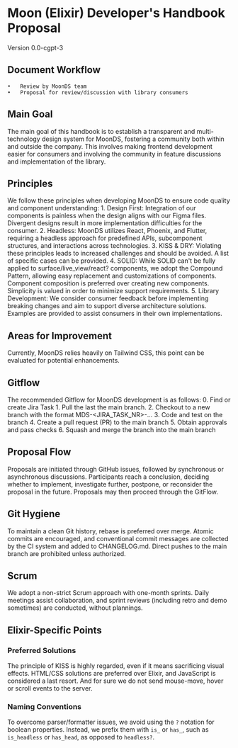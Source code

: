 # Moon (Elixir) Developer's Handbook Proposal
Version 0.0-cgpt-3

## Document Workflow
	•	Review by MoonDS team
	•	Proposal for review/discussion with library consumers

## Main Goal
The main goal of this handbook is to establish a transparent and multi-technology design system for MoonDS, fostering a community both within and outside the company. This involves making frontend development easier for consumers and involving the community in feature discussions and implementation of the library.

## Principles
We follow these principles when developing MoonDS to ensure code quality and component understanding:
	1.	Design First: Integration of our components is painless when the design aligns with our Figma files. Divergent designs result in more implementation difficulties for the consumer.
	2.	Headless: MoonDS utilizes React, Phoenix, and Flutter, requiring a headless approach for predefined APIs, subcomponent structures, and interactions across technologies.
	3.	KISS & DRY: Violating these principles leads to increased challenges and should be avoided. A list of specific cases can be provided.
	4.	SOLID: While SOLID can't be fully applied to surface/live_view/react? components, we adopt the Compound Pattern, allowing easy replacement and customizations of components. Component composition is preferred over creating new components. Simplicity is valued in order to minimize support requirements.
	5.	Library Development: We consider consumer feedback before implementing breaking changes and aim to support diverse architecture solutions. Examples are provided to assist consumers in their own implementations.

## Areas for Improvement
Currently, MoonDS relies heavily on Tailwind CSS, this point can be evaluated for potential enhancements.

## Gitflow
The recommended Gitflow for MoonDS development is as follows:
  0.  Find or create Jira Task 
	1.	Pull the last the main branch.
	2.	Checkout to a new branch with the format MDS-<JIRA_TASK_NR>-...
	3.	Code and test on the branch
	4.	Create a pull request (PR) to the main branch
	5.	Obtain approvals and pass checks
	6.	Squash and merge the branch into the main branch

## Proposal Flow
Proposals are initiated through GitHub issues, followed by synchronous or asynchronous discussions. Participants reach a conclusion, deciding whether to implement, investigate further, postpone, or reconsider the proposal in the future. Proposals may then proceed through the  GitFlow.

## Git Hygiene
To maintain a clean Git history, rebase is preferred over merge. Atomic commits are encouraged, and conventional commit messages are collected by the CI system and added to CHANGELOG.md. Direct pushes to the main branch are prohibited unless authorized.

## Scrum
We adopt a non-strict Scrum approach with one-month sprints. Daily meetings assist collaboration, and sprint reviews (including retro and demo sometimes) are conducted, without plannings.


## Elixir-Specific Points

### Preferred Solutions
The principle of KISS is highly regarded, even if it means sacrificing visual effects. HTML/CSS solutions are preferred over Elixir, and JavaScript is considered a last resort. And for sure we do not send mouse-move, hover or scroll events to the server.

### Naming Conventions
To overcome parser/formatter issues, we avoid using the `?` notation for boolean properties. Instead, we prefix them with `is_` or `has_`, such as `is_headless` or `has_head`, as opposed to `headless?`.
